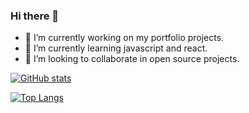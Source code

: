 ### Hi there 👋
- 🔭 I’m currently working on my portfolio projects.
- 🌱 I’m currently learning javascript and react.
- 🤔 I’m looking to collaborate in open source projects.

[![GitHub stats](https://github-readme-stats.vercel.app/api?username=fernandobouchet&show_icons=true&count_private=true&include_all_commits=true&custom_title=My%20GitHub%20Stats:&theme=dark)](https://github.com/fernandobouchet)

[![Top Langs](https://github-readme-stats.vercel.app/api/top-langs/?username=fernandobouchet&layout=compact&theme=dark)](https://github.com/fernandobouchet/github-readme-stats)

<!--
**fernandobouchet/fernandobouchet** is a ✨ _special_ ✨ repository because its `README.md` (this file) appears on your GitHub profile.

Here are some ideas to get you started:

- 🔭 I’m currently working on ...
- 🌱 I’m currently learning ...
- 👯 I’m looking to collaborate on ...
- 🤔 I’m looking for help with ...
- 💬 Ask me about ...
- 📫 How to reach me: ...
- 😄 Pronouns: ...
- ⚡ Fun fact: ...
-->
